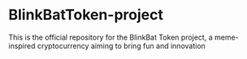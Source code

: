 # BlinkBatToken-project
This is the official repository for the BlinkBat Token project, a meme-inspired cryptocurrency aiming to bring fun and innovation
